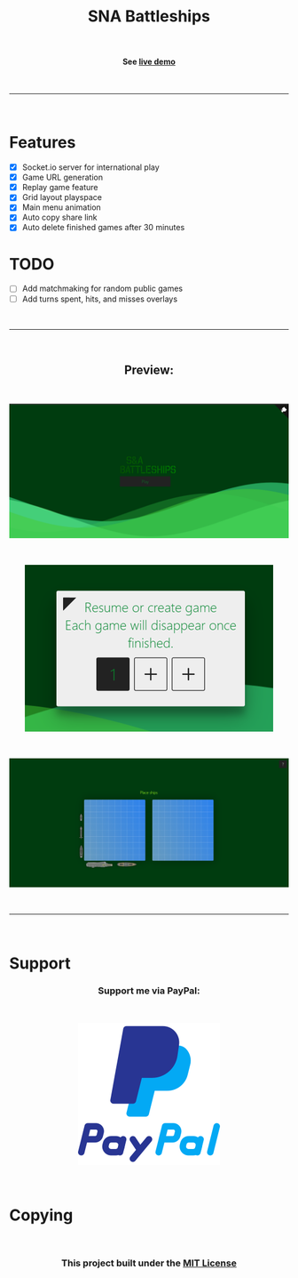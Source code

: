 <h1 align=center>SNA Battleships</h1>

<br>

<h4 align=center>See <a href='https://sna-battleships.herokuapp.com'>live demo</a></h4>

<br>

___

<br>

# Features

- [x] Socket.io server for international play
- [x] Game URL generation
- [x] Replay game feature
- [x] Grid layout playspace
- [x] Main menu animation
- [x] Auto copy share link
- [x] Auto delete finished games after 30 minutes

# TODO

- [ ] Add matchmaking for random public games
- [ ] Add turns spent, hits, and misses overlays

<br>

___

<br>

<h2 align=center>Preview:</h2>

<br>

<p align="center">
<img src='assets/preview1.png'>
</p>

<br>

<p align="center">
<img src='assets/preview2.png'>
</p>

<br>

<p align="center">
<img src='assets/preview3.png'>
</p>

<br>

___

<br>

# Support

<h3 align=center>Support me via PayPal:</h3>

<br>

<a href='https://paypal.me/aidanmcgraw943'>
<p align=center>
<img src='assets/paypal.png'>
</p>
</a>

<br>

# Copying

<br>

<h3 align=center>This project built under the <a href='LICENSE'>MIT License</a></h3>
